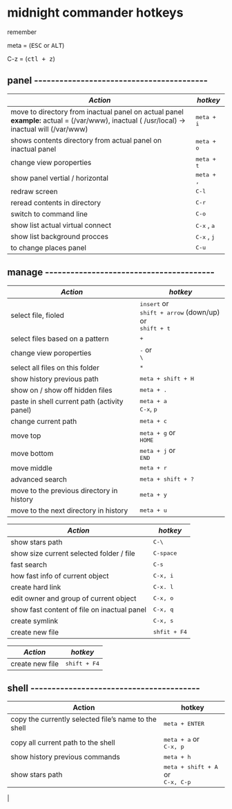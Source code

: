 midnight commander hotkeys
==========

remember 

meta = (<kbd>ESC</kbd> or <kbd>ALT</kbd>)

C-z = (<kbd>ctl + z</kbd>)     

## panel -----------------------------------------

| ***Action*** | ***hotkey*** |
|---|---|
| move to directory from inactual panel on actual panel <br> <b>example:</b> actual = (/var/www), inactual ( /usr/local) -> inactual will (/var/www) | <kbd>meta + i</kbd><br>
| shows contents directory from actual panel on inactual panel | <kbd>meta + o</kbd><br>
| change view poroperties | <kbd>meta + t</kbd><br>
| show panel vertial / horizontal | <kbd>meta + ,</kbd><br>
| redraw screen | <kbd>C-l</kbd><br>
| reread contents in directory | <kbd>C-r</kbd><br>
| switch to command line | <kbd>C-o</kbd><br>
| show list actual virtual connect | <kbd>C-x</kbd> , <kbd>a</kbd><br>
| show list background procces | <kbd>C-x</kbd> , <kbd>j</kbd><br>
| to change places panel | <kbd>C-u</kbd><br>


     
     
 ## manage ----------------------------------------
 
 | ***Action*** | ***hotkey*** |
|---|---|
| select file, fioled |  <kbd>insert</kbd> or<br><kbd>shift + arrow</kbd> (down/up) or<br><kbd>shift + t</kbd>
| select files based on a pattern | <kbd>+</kbd><br>
| change view poroperties | <kbd>-</kbd> or<br><kbd>\ </kbd>
| select all files on this folder | <kbd>*</kbd><br>
| show history previous path | <kbd>meta + shift + H</kbd><br>
| show on / show off hidden files | <kbd>meta + .</kbd><br>
| paste in shell current path (activity panel) | <kbd>meta + a</kbd><br><kbd>C-x</kbd>, <kbd>p</kbd>
| change current path | <kbd>meta + c</kbd>
| move top| <kbd>meta + g</kbd> or<br><kbd>HOME</kbd><br>
| move bottom | <kbd>meta + j</kbd> or<br><kbd>END</kbd><br>
| move middle | <kbd>meta + r</kbd>
| advanced search  | <kbd>meta + shift + ?</kbd><br>
| move to the previous directory in history | <kbd>meta + y</kbd><br>
| move to the next directory in history | <kbd>meta + u</kbd><br>

| ***Action*** | ***hotkey*** |
|---|---|
| show stars path | <kbd>C-\\</kbd><br>
| show size current selected folder / file | <kbd>C-space</kbd><br>
| fast search | <kbd>C-s</kbd><br>
| how fast info of current object | <kbd>C-x, i</kbd><br>
| create hard link | <kbd>C-x. l</kbd><br>
| edit owner and group of current object | <kbd>C-x, o</kbd><br>
| show fast content of file on inactual panel | <kbd>C-x, q</kbd><br>
| create symlink | <kbd>C-x, s</kbd><br>
| create new file | <kbd>shfit + F4</kbd><br>

| ***Action*** | ***hotkey*** |
|---|---|
| create new file | <kbd>shift + F4</kbd><br> | <kbd>screen</kbd> 


## shell ----------------------------------------

| **Action** | **hotkey** |
|---|---|
| copy the currently selected file’s name to the shell | <kbd>meta + ENTER</kbd>
| copy all current path to the shell | <kbd>meta + a</kbd> or<br><kbd>C-x, p</kbd>
| show history previous commands | <kbd>meta + h</kbd>
| show stars path | <kbd>meta + shift + A</kbd> or<br><kbd>C-x, C-p</kbd>

      
| 
